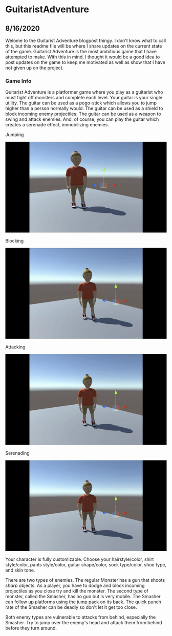 # GuitaristAdventure

## 8/16/2020

Welome to the Guitarist Adventure blogpost thingy. I don't know what to call this, but this readme file will be where I share updates on the current state of the game. Guitarist Adventure is the most ambitious game that I have attempted to make. With this in mind, I thought it would be a good idea to post updates on the game to keep me motivated as well as show that I have not given up on the project. 

### Game Info
Guitarist Adventure is a platformer game where you play as a guitarist who must fight off monsters and complete each level. Your guitar is your single utility. The guitar can be used as a pogo-stick which allows you to jump higher than a person normally would. The guitar can be used as a shield to block incoming enemy projectiles. The guitar can be used as a weapon to swing and attack enemies. And, of course, you can play the guitar which creates a serenade effect, immobilizing enemies. 

Jumping

![Image of Jump](ReadMeFiles/Images/GA_Jump.gif)

Blocking

![Image of Block](ReadMeFiles/Images/GA_Block.gif)

Attacking

![Image of Attack](ReadMeFiles/Images/GA_Swing.gif)

Serenading

![Image of Serenade](ReadMeFiles/Images/GA_Serenade.gif)

Your character is fully customizable. Choose your hairstyle/color, shirt style/color, pants style/color, guitar shape/color, sock type/color, shoe type, and skin tone.

There are two types of enemies. The regular Monster has a gun that shoots *sharp* objects. As a player, you have to dodge and block incoming projectiles as you close try and kill the monster. The second type of monster, called the Smasher, has no gun but is very mobile. The Smasher can follow up platforms using the jump pack on its back. The quick punch rate of the Smasher can be deadly so don't let it get too close.

Both enemy types are vulnerable to attacks from behind, especially the Smasher. Try to jump over the enemy's head and attack them from behind before they turn around.
